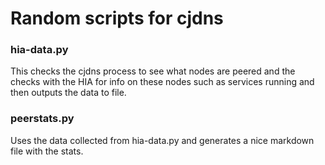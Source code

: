 # Random scripts for cjdns

### hia-data.py

This checks the cjdns process to see what nodes are peered and the checks with the HIA for info on these nodes such as services running and then outputs the data to file.  

### peerstats.py

Uses the data collected from hia-data.py and generates a nice markdown file with the stats.
